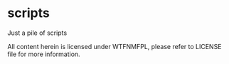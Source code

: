 # scripts

Just a pile of scripts

All content herein is licensed under WTFNMFPL,
please refer to LICENSE file for more information.

